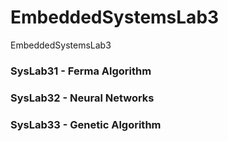 # EmbeddedSystemsLab3  
EmbeddedSystemsLab3  

### SysLab31 - Ferma Algorithm  

### SysLab32 - Neural Networks  

### SysLab33 - Genetic Algorithm
